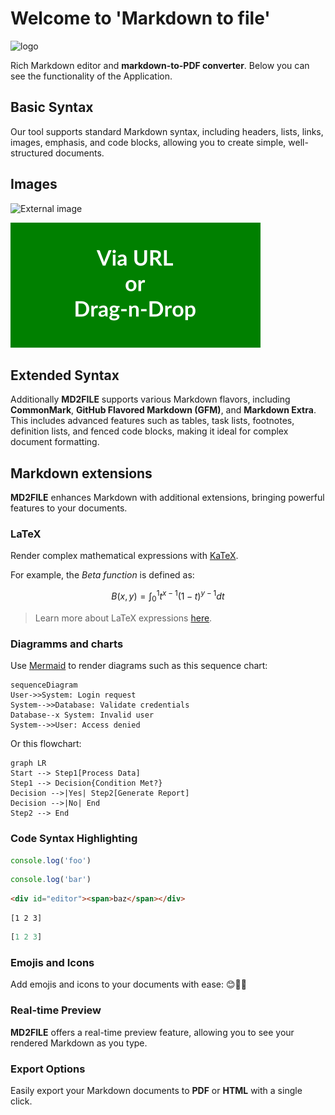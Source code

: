 # Welcome to 'Markdown to file'

![logo](https://md2file.com/img/md2file-logo.png "Markdown to File")

Rich Markdown editor and **markdown-to-PDF converter**. Below you can see the functionality of the Application.

## Basic Syntax

Our tool supports standard Markdown syntax, including headers, lists, links, images, emphasis, and code blocks, allowing you to create simple, well-structured documents.

## Images

![External image](https://placehold.co/400x200/green/white/png?text=Via+URL\nor\nDrag-n-Drop&font=roboto "Caption")

![Local image](./sample-image.png)

## Extended Syntax

Additionally **MD2FILE** supports various Markdown flavors, including **CommonMark**, **GitHub Flavored Markdown (GFM)**, and **Markdown Extra**. This includes advanced features such as tables, task lists, footnotes, definition lists, and fenced code blocks, making it ideal for complex document formatting.

## Markdown extensions

**MD2FILE** enhances Markdown with additional extensions, bringing powerful features to your documents.

### LaTeX

Render complex mathematical expressions with [KaTeX](https://khan.github.io/KaTeX/).

For example, the _Beta function_ is defined as:

$$
B(x, y) = \int_0^1 t^{x-1}(1-t)^{y-1} dt
$$

> Learn more about LaTeX expressions [here](http://meta.math.stackexchange.com/questions/5020/mathjax-basic-tutorial-and-quick-reference).

### Diagramms and charts

Use [Mermaid](https://mermaidjs.github.io/) to render diagrams such as this sequence chart:

```mermaid
sequenceDiagram
User->>System: Login request
System-->>Database: Validate credentials
Database--x System: Invalid user
System-->>User: Access denied
```

Or this flowchart:

```mermaid
graph LR
Start --> Step1[Process Data]
Step1 --> Decision{Condition Met?}
Decision -->|Yes| Step2[Generate Report]
Decision -->|No| End
Step2 --> End
```

### Code Syntax Highlighting

```js
console.log('foo')
```

```javascript
console.log('bar')
```

```html
<div id="editor"><span>baz</span></div>
```

```wrong
[1 2 3]
```

```clojure
[1 2 3]
```

### Emojis and Icons

Add emojis and icons to your documents with ease: 😊🎉✨

### Real-time Preview

**MD2FILE** offers a real-time preview feature, allowing you to see your rendered Markdown as you type.

### Export Options

Easily export your Markdown documents to **PDF** or **HTML** with a single click.
